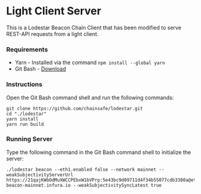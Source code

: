 # Light Client Server 

This is a Lodestar Beacon Chain Client that has been modified to serve REST-API requests from a light client.

### Requirements
- Yarn - Installed via the command `npm install --global yarn`
- Git Bash - [Download](https://git-scm.com/download/win)

### Instructions
Open the Git Bash command shell and run the following commands:
```
git clone https://github.com/chainsafe/lodestar.git
cd "./lodestar"
yarn install
yarn run build
```

### Running Server
Type the following command in the Git Bash command shell to initialize the server:
```
./lodestar beacon --eth1.enabled false --network mainnet --weakSubjectivityServerUrl https://21qajKWbOdMuXWCCPEbxW1bVPrp:5e43bc9d09711d4f34b55077cdb3380a@eth2-beacon-mainnet.infura.io --weakSubjectivitySyncLatest true
```

